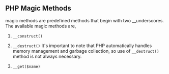 ## PHP Magic Methods 

magic methods are predefined methods that begin with two __underscores. The available magic methods are,
1. `__construct()`

2. `__destruct()`
It's important to note that PHP automatically handles memory management and garbage collection, so use of `__destruct()` method is not always necessary. 

3. `__get($name)`
